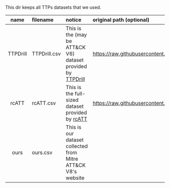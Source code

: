 This dir keeps all TTPs datasets that we used.

| name | filename | notice | original path (optional) | 
|:-:|:-|:-|:-|
| TTPDrill | TTPDrill.csv | This is the (may be ATT&CK V6) dataset provided by [TTPDrill](https://dl.acm.org/doi/abs/10.1145/3134600.3134646) | https://raw.githubusercontent.com/KaiLiu-Leo/TTPDrill-0.5/master/ontology/examples/All.csv |
| rcATT | rcATT.csv | This is the full-sized dataset provided by [rcATT](https://www.first.org/resources/papers/cti-may2020/FIRST_CTI_2020_rcATT_Siemens.pdf) | https://raw.githubusercontent.com/vlegoy/rcATT/master/classificationtools/data/trainingdataoriginal.csv |
| ours | ours.csv | This is our dataset collected from Mitre ATT\&CK V8's website | |
